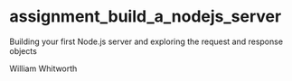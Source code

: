 # assignment_build_a_nodejs_server
Building your first Node.js server and exploring the request and response objects

William Whitworth